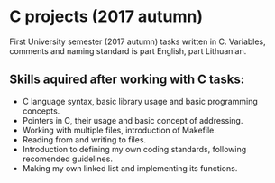 # C projects (2017 autumn)
First University semester (2017 autumn) tasks written in C. Variables, comments and naming standard is part English, part Lithuanian.


## Skills aquired after working with C tasks:

- C language syntax, basic library usage and basic programming concepts.
- Pointers in C, their usage and basic concept of addressing.
- Working with multiple files, introduction of Makefile.
- Reading from and writing to files.
- Introduction to defining my own coding standards, following recomended guidelines.
- Making my own linked list and implementing its functions.
